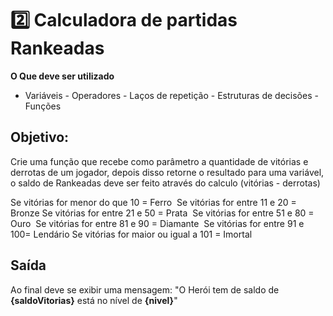 # 2️⃣ Calculadora de partidas Rankeadas

**O Que deve ser utilizado**
- Variáveis - Operadores - Laços de repetição - Estruturas de decisões - Funções

## Objetivo:

Crie uma função que recebe como parâmetro a quantidade de vitórias e derrotas de um jogador, depois disso retorne o resultado para uma variável, 
o saldo de Rankeadas deve ser feito através do calculo (vitórias - derrotas)

Se vitórias for menor do que 10 = Ferro 
Se vitórias for entre 11 e 20 = Bronze
Se vitórias for entre 21 e 50 = Prata 
Se vitórias for entre 51 e 80 = Ouro 
Se vitórias for entre 81 e 90 = Diamante 
Se vitórias for entre 91 e 100= Lendário
Se vitórias for maior ou igual a 101 = Imortal
## Saída
Ao final deve se exibir uma mensagem: "O Herói tem de saldo de **{saldoVitorias}** está no nível de **{nivel}**"  
